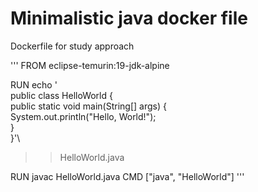 # Minimalistic java docker file
Dockerfile for study approach

'''
FROM eclipse-temurin:19-jdk-alpine

RUN echo '\
public class HelloWorld {\
    public static void main(String[] args) {\
        System.out.println("Hello, World!");\
    }\
}'\
>> HelloWorld.java

RUN javac HelloWorld.java
CMD ["java", "HelloWorld"]
'''
